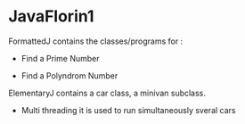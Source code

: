 # JavaFlorin1

FormattedJ contains the classes/programs for :

- Find a Prime Number

- Find a Polyndrom Number


ElementaryJ contains a car class, a minivan subclass.

- Multi threading it is used to run simultaneously sveral cars
